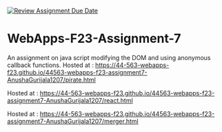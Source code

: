 [![Review Assignment Due Date](https://classroom.github.com/assets/deadline-readme-button-24ddc0f5d75046c5622901739e7c5dd533143b0c8e959d652212380cedb1ea36.svg)](https://classroom.github.com/a/Kv-XePEp)
# WebApps-F23-Assignment-7
An assignment on java script modifying the DOM and using anonymous callback functions.
Hosted at : https://44-563-webapps-f23.github.io/44563-webapps-f23-assignment7-AnushaGurijala1207/pirate.html

Hosted at : https://44-563-webapps-f23.github.io/44563-webapps-f23-assignment7-AnushaGurijala1207/react.html

Hosted at : https://44-563-webapps-f23.github.io/44563-webapps-f23-assignment7-AnushaGurijala1207/merger.html

